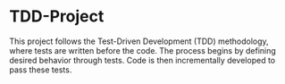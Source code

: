 # TDD-Project
This project follows the Test-Driven Development (TDD) methodology, where tests are written before the code. The process begins by defining desired behavior through tests. Code is then incrementally developed to pass these tests.
